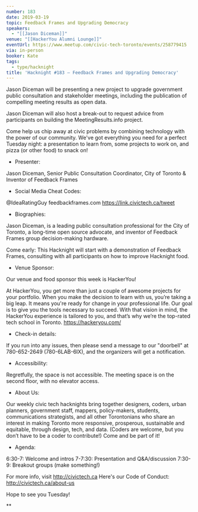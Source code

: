 ```yaml
---
number: 183
date: 2019-03-19
topic: Feedback Frames and Upgrading Democracy
speakers:
  - "[[Jason Diceman]]"
venue: "[[HackerYou Alumni Lounge]]"
eventUrl: https://www.meetup.com/civic-tech-toronto/events/258779415
via: in-person
booker: Kate
tags:
  - type/hacknight
title: 'Hacknight #183 – Feedback Frames and Upgrading Democracy'
---
```


Jason Diceman will be presenting a new project to upgrade government public consultation and stakeholder meetings, including the publication of compelling meeting results as open data.

Jason Diceman will also host a break-out to request advice from participants on building the MeetingResults.info project.

Come help us chip away at civic problems by combining technology with the power of our community. We've got everything you need for a perfect Tuesday night: a presentation to learn from, some projects to work on, and pizza (or other food) to snack on!

+ Presenter:

Jason Diceman, Senior Public Consultation Coordinator, City of Toronto & Inventor of Feedback Frames

+ Social Media Cheat Codes:

@IdeaRatingGuy feedbackframes.com
https://link.civictech.ca/tweet

+ Biographies:

Jason Diceman, is a leading public consultation professional for the City of Toronto, a long-time open source advocate, and inventor of Feedback Frames group decision-making hardware.

Come early: This Hacknight will start with a demonstration of Feedback Frames, consulting with all participants on how to improve Hacknight food.

+ Venue Sponsor:

Our venue and food sponsor this week is HackerYou!

At HackerYou, you get more than just a couple of awesome projects for your portfolio. When you make the decision to learn with us, you’re taking a big leap. It means you're ready for change in your professional life. Our goal is to give you the tools necessary to succeed. With that vision in mind, the HackerYou experience is tailored to you, and that’s why we’re the top-rated tech school in Toronto. https://hackeryou.com/

+ Check-in details:

If you run into any issues, then please send a message to our "doorbell" at 780-652-2649 (780-6LAB-6IX), and the organizers will get a notification.

+ Accessibility:

Regretfully, the space is not accessible. The meeting space is on the second floor, with no elevator access.

+ About Us:

Our weekly civic tech hacknights bring together designers, coders, urban planners, government staff, mappers, policy-makers, students, communications strategists, and all other Torontonians who share an interest in making Toronto more responsive, prosperous, sustainable and equitable, through design, tech, and data. (Coders are welcome, but you don’t have to be a coder to contribute!) Come and be part of it!

+ Agenda:

6:30-7: Welcome and intros
7-7:30: Presentation and Q&A/discussion
7:30-9: Breakout groups (make something!)

For more info, visit http://civictech.ca
Here's our Code of Conduct: http://civictech.ca/about-us

Hope to see you Tuesday!

**